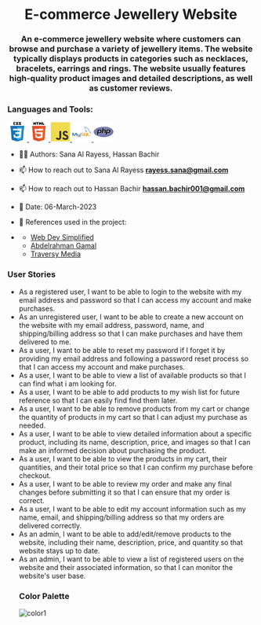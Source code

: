<h1 align="center">E-commerce Jewellery Website</h1>
<h3 align="center">An e-commerce jewellery website where customers can browse and purchase a variety of jewellery items. The website typically displays products in categories such as necklaces, bracelets, earrings and rings. The website usually features high-quality product images and detailed descriptions, as well as customer reviews.</h3>
<h3 align="left">Languages and Tools:</h3>
<p align="left"> <a href="https://www.w3schools.com/css/" target="_blank" rel="noreferrer"> <img src="https://raw.githubusercontent.com/devicons/devicon/master/icons/css3/css3-original-wordmark.svg" alt="css3" width="40" height="40"/> </a> <a href="https://www.w3.org/html/" target="_blank" rel="noreferrer"> <img src="https://raw.githubusercontent.com/devicons/devicon/master/icons/html5/html5-original-wordmark.svg" alt="html5" width="40" height="40"/> </a> <a href="https://developer.mozilla.org/en-US/docs/Web/JavaScript" target="_blank" rel="noreferrer"> <img src="https://raw.githubusercontent.com/devicons/devicon/master/icons/javascript/javascript-original.svg" alt="javascript" width="40" height="40"/> </a> <a href="https://www.mysql.com/" target="_blank" rel="noreferrer"> <img src="https://raw.githubusercontent.com/devicons/devicon/master/icons/mysql/mysql-original-wordmark.svg" alt="mysql" width="40" height="40"/> </a> <a href="https://www.php.net" target="_blank" rel="noreferrer"> <img src="https://raw.githubusercontent.com/devicons/devicon/master/icons/php/php-original.svg" alt="php" width="40" height="40"/> </a> </p>


- 👨‍💻 Authors: Sana Al Rayess, Hassan Bachir

- 📫 How to reach out to Sana Al Rayess **rayess.sana@gmail.com**

- 📫 How to reach out to Hassan Bachir **hassan.bachir001@gmail.com**

- 🌱 Date: 06-March-2023

- 📝 References used in the project:

- <ul><li><a href="https://youtu.be/mxHoPYFsTuk">Web Dev Simplified</a>
  </li>
  <li><a href="https://youtu.be/Iy7oFI76FpE" >Abdelrahman Gamal</a></li>
  <li><a href="https://youtu.be/JttTcnidSdQ">Traversy Media</a></li>
  </ul>

<h3 align="left">User Stories</h3>
<ul><li>As a registered user, I want to be able to login to the website with my email address and password so that I can access my account and make purchases.</li>
<li>As an unregistered user, I want to be able to create a new account on the website with my email address, password, name, and shipping/billing address so that I can make purchases and have them delivered to me.</li>
<li>As a user, I want to be able to reset my password if I forget it by providing my email address and following a password reset process so that I can access my account and make purchases.</li>
<li>As a user, I want to be able to view a list of available products  so that I can find what i am looking for.</li>
<li>As a user, I want to be able to add products to my wish list for future reference so that I can easily find find them later.</li>
<li>As a user, I want to be able to remove products from my cart or change the quantity of products in my cart so that I can adjust my purchase as needed.</li>
<li>As a user, I want to be able to view detailed information about a specific product, including its name, description, price, and images so that I can make an informed decision about purchasing the product.</li>
<li>As a user, I want to be able to view the products in my cart, their quantities, and their total price so that I can confirm my purchase before checkout.</li>
<li>As a user, I want to be able to review my order and make any final changes before submitting it so that I can ensure that my order is correct.
</li>
<li>As a user, I want to be able to edit my account information such as my name, email, and shipping/billing address so that my orders are delivered correctly.</li>
<li>As an admin, I want to be able to add/edit/remove products to the website, including their name, description, price, and quantity so that website stays up to date.
</li>
<li>As an admin, I want to be able to view a list of registered users on the website and their associated information, so that I can monitor the website's user base.</li>
<h3 align="left">Color Palette</h3>
<img src="https://imgur.com/yOqK2tT" alt="color1"/>



